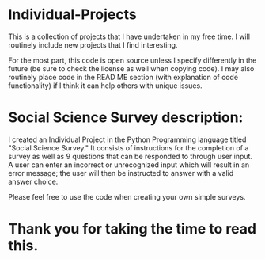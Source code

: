 # Individual-Projects
This is a collection of projects that I have undertaken in my free time. I will routinely include new projects that I find interesting.

For the most part, this code is open source unless I specify differently in the future (be sure to check the license as well when copying code). I may also routinely
place code in the READ ME section (with explanation of code functionality) if I think it can help others with unique issues.

# Social Science Survey description:

I created an Individual Project in the Python Programming language titled "Social Science Survey." It consists of instructions for the completion of a survey as well as 9 questions that can be responded to through user input. A user can enter an incorrect or unrecognized input which will result in an error message; 
the user will then be instructed to answer with a valid answer choice. 

Please feel free to use the code when creating your own simple surveys.

# Thank you for taking the time to read this.
